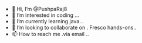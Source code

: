 - 👋 Hi, I’m @PushpaRaj8
- 👀 I’m interested in coding ...
- 🌱 I’m currently learning java...
- 💞️ I’m looking to collaborate on . Fresco hands-ons..
- 📫 How to reach me .via email
..

<!---
PushpaRaj8/PushpaRaj8 is a ✨ special ✨ repository because its `README.md` (this file) appears on your GitHub profile.
You can click the Preview link to take a look at your changes.
--->
